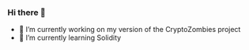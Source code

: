 ### Hi there 👋

- 🔭 I’m currently working on my version of the CryptoZombies project
- 🌱 I’m currently learning Solidity
<!--- 👯 I’m looking to collaborate on ...
- 🤔 I’m looking for help with ...
- 💬 Ask me about ...
- 📫 How to reach me: ...
- 😄 Pronouns: ...
- ⚡ Fun fact: ...
-->
